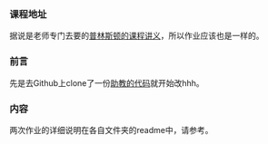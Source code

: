 ### 课程地址

据说是老师专门去要的[普林斯顿的课程讲义](https://bitcoinbook.cs.princeton.edu/)，所以作业应该也是一样的。

### 前言

先是去Github上clone了一份[助教的代码](https://github.com/eiahb3838ya/PHBS_BlockChain_2019)就开始改hhh。

### 内容

两次作业的详细说明在各自文件夹的readme中，请参考。
